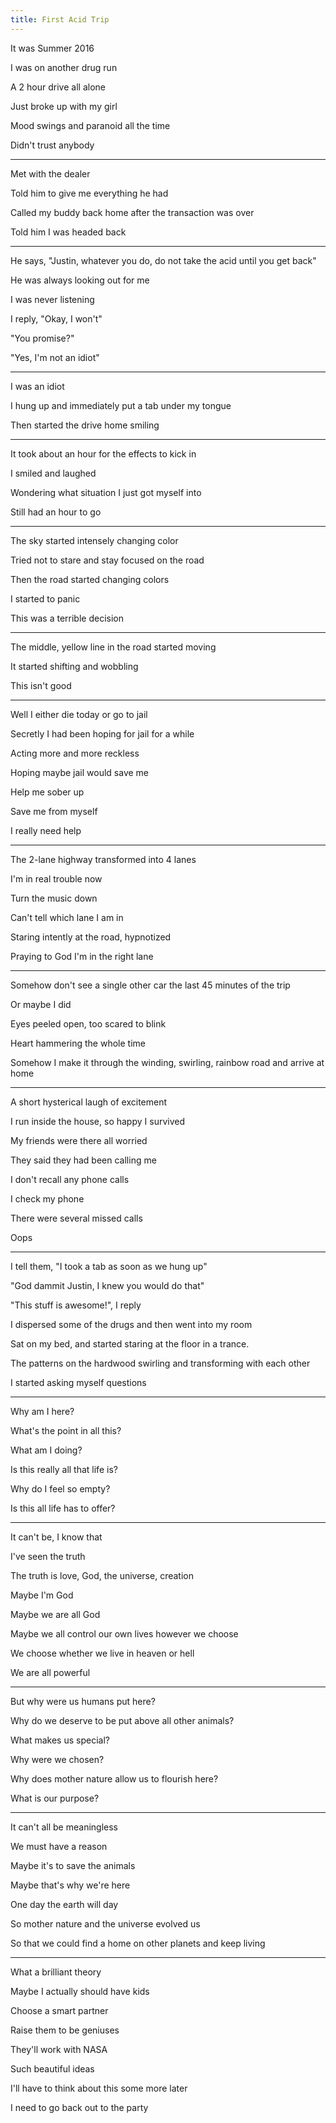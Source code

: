 ```yaml
---
title: First Acid Trip
---
```


It was Summer 2016

I was on another drug run

A 2 hour drive all alone

Just broke up with my girl

Mood swings and paranoid all the time

Didn't trust anybody

---

Met with the dealer

Told him to give me everything he had

Called my buddy back home after the transaction was over

Told him I was headed back 

---

He says, "Justin, whatever you do, do not take the acid until you get back"

He was always looking out for me

I was never listening

I reply, "Okay, I won't"

"You promise?"

"Yes, I'm not an idiot"

---

I was an idiot

I hung up and immediately put a tab under my tongue

Then started the drive home smiling

---

It took about an hour for the effects to kick in

I smiled and laughed 

Wondering what situation I just got myself into 

Still had an hour to go

---

The sky started intensely changing color

Tried not to stare and stay focused on the road

Then the road started changing colors

I started to panic

This was a terrible decision

---

The middle, yellow line in the road started moving

It started shifting and wobbling

This isn't good

---

Well I either die today or go to jail

Secretly I had been hoping for jail for a while

Acting more and more reckless

Hoping maybe jail would save me

Help me sober up 

Save me from myself

I really need help

---

The 2-lane highway transformed into 4 lanes

I'm in real trouble now

Turn the music down

Can't tell which lane I am in 

Staring intently at the road, hypnotized

Praying to God I'm in the right lane

---

Somehow don't see a single other car the last 45 minutes of the trip 

Or maybe I did

Eyes peeled open, too scared to blink

Heart hammering the whole time

Somehow I make it through the winding, swirling, rainbow road and arrive at home

---

A short hysterical laugh of excitement

I run inside the house, so happy I survived

My friends were there all worried

They said they had been calling me

I don't recall any phone calls

I check my phone

There were several missed calls

Oops

---

I tell them, "I took a tab as soon as we hung up"

"God dammit Justin, I knew you would do that"

"This stuff is awesome!", I reply

I dispersed some of the drugs and then went into my room 

Sat on my bed, and started staring at the floor in a trance.

The patterns on the hardwood swirling and transforming with each other

I started asking myself questions

---

Why am I here?

What's the point in all this?

What am I doing?

Is this really all that life is?

Why do I feel so empty?

Is this all life has to offer?

---

It can't be, I know that

I've seen the truth 

The truth is love, God, the universe, creation

Maybe I'm God

Maybe we are all God

Maybe we all control our own lives however we choose

We choose whether we live in heaven or hell

We are all powerful

---

But why were us humans put here?

Why do we deserve to be put above all other animals?

What makes us special?

Why were we chosen?

Why does mother nature allow us to flourish here?

What is our purpose?

---

It can't all be meaningless

We must have a reason

Maybe it's to save the animals

Maybe that's why we're here

One day the earth will day

So mother nature and the universe evolved us

So that we could find a home on other planets and keep living

---

What a brilliant theory

Maybe I actually should have kids

Choose a smart partner

Raise them to be geniuses

They'll work with NASA

Such beautiful ideas

I'll have to think about this some more later

I need to go back out to the party
